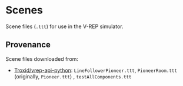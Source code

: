 # Scenes

Scene files (`.ttt`) for use in the V-REP simulator.

## Provenance

Scene files downloaded from:

- [Troxid/vrep-api-python](https://github.com/Troxid/vrep-api-python): `LineFollowerPioneer.ttt`, `PioneerRoom.ttt` (originally, `Pioneer.ttt`) , `testAllComponents.ttt`